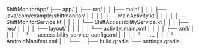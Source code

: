 ShiftMonitorApp/
├── app/
│   ├── src/
│   │   ├── main/
│   │   │   ├── java/com/example/shiftmonitor/
│   │   │   │   ├── MainActivity.kt
│   │   │   │   ├── ShiftMonitorService.kt
│   │   │   │   └── ShiftAccessibilityService.kt
│   │   │   ├── res/
│   │   │   │   ├── layout/
│   │   │   │   │   └── activity_main.xml
│   │   │   │   ├── xml/
│   │   │   │   │   └── accessibility_service_config.xml
│   │   │   │   └── ...
│   │   │   └── AndroidManifest.xml
│   │   └── ...
├── build.gradle
└── settings.gradle
